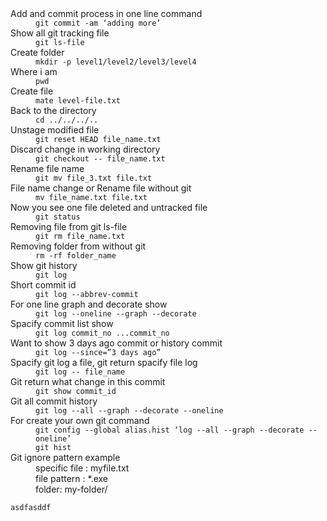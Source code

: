 <dl>
	<dt>Add and commit process in one line command </dt>
	<dd><code>git commit -am ‘adding more’</code></dd>
	<dt>Show all git tracking file </dt>
	<dd><code>git ls-file</code></dd>
	<dt>Create folder </dt>
	<dd><code>mkdir -p level1/level2/level3/level4</code></dd>
	<dt>Where i am </dt>
	<dd><code>pwd</code></dd>
	<dt>Create file </dt>
	<dd><code>mate level-file.txt</code></dd>
	<dt>Back to the directory</dt>
	<dd><code>cd ../../../..</code></dd>
	<dt>Unstage modified file </dt>
	<dd><code>git reset HEAD file_name.txt</code></dd>
	<dt>Discard change in working directory</dt>
	<dd><code>git checkout -- file_name.txt</code></dd>
	<dt>Rename file name </dt>
	<dd><code>git mv file_3.txt file.txt</code></dd>
	<dt>File name change or Rename file without git </dt>
	<dd><code>mv file_name.txt file.txt</code></dd>
	<dt>Now you see one file deleted and untracked file </dt>
	<dd><code>git status</code></dd>
	<dt>Removing file from git ls-file </dt>
	<dd><code>git rm file_name.txt</code></dd>
	<dt>Removing folder from without git </dt>
	<dd><code>rm -rf folder_name</code></dd>
	<dt>Show git history</dt>
	<dd><code>git log</code></dd>
	<dt>Short commit id </dt>
	<dd><code>git log --abbrev-commit</code></dd>
	<dt>For one line graph and decorate show </dt>
	<dd><code>git log --oneline --graph --decorate</code></dd>
	<dt>Spacify commit list show </dt>
	<dd><code>git log commit_no ...commit_no</code></dd>
	<dt>Want to show 3 days ago commit or history commit </dt>
	<dd><code>git log --since=”3 days ago”</code></dd>
	<dt>Spacify git log a file, git return spacify file log </dt>
	<dd><code>git log -- file_name</code></dd>
	<dt>Git return what change in this commit </dt>
	<dd><code>git show commit_id</code></dd>
	<dt>Git all commit history </dt>
	<dd><code>git log --all --graph --decorate --oneline</code></dd>
	<dt>For create your own git command </dt>
	<dd><code>git config --global alias.hist ‘log --all --graph --decorate --oneline’</code></dd>
	<dd><code>git hist</code></dd>
	<dt>Git ignore pattern example </dt>
	<dd>specific file : myfile.txt</dd>
	<dd>file pattern : *.exe
	<dd>folder: my-folder/</dd>
</dl>

`asdfasddf`
